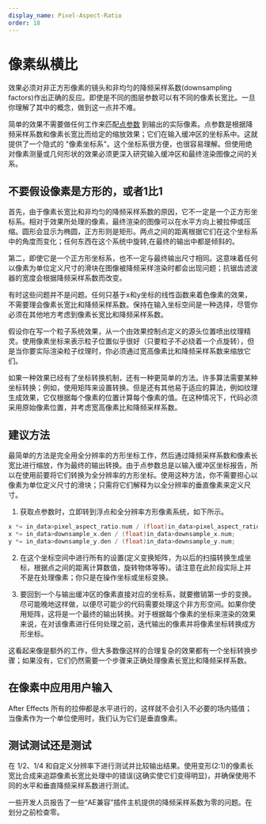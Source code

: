 ```yaml
---
display_name: Pixel-Aspect-Ratio
order: 18
---
```


# 像素纵横比

效果必须对非正方形像素的镜头和非均匀的降频采样系数(downsampling factors)作出正确的反应。即使是不同的图层参数可以有不同的像素长宽比。一旦你理解了其中的概念，做到这一点并不难。

简单的效果不需要做任何工作来匹配[点参数](../effect-basics/parameters.html) 到输出的实际像素。点参数是根据降频采样系数和像素长宽比而给定的缩放效果；它们在输入缓冲区的坐标系中。这就提供了一个隐式的 "像素坐标系"。这个坐标系很方便，也很容易理解。但使用绝对像素测量或几何形状的效果必须更深入研究输入缓冲区和最终渲染图像之间的关系。

## 不要假设像素是方形的，或者1比1

首先，由于像素长宽比和非均匀的降频采样系数的原因，它不一定是一个正方形坐标系。相对于效果所处理的像素，最终渲染的图像可以在水平方向上被拉伸或压缩。圆形会显示为椭圆，正方形则是矩形。两点之间的距离根据它们在这个坐标系中的角度而变化；任何东西在这个系统中旋转,在最终的输出中都是倾斜的。

第二，即使它是一个正方形坐标系，也不一定与最终输出尺寸相同。这意味着任何以像素为单位定义尺寸的滑块在图像被降频采样渲染时都会出现问题；抗锯齿滤波器的宽度会根据降频采样系数而改变。

有时这些问题并不是问题。任何只基于x和y坐标的线性函数来着色像素的效果，不需要理会像素长宽比和降频采样系数。保持在输入坐标空间是一种选择，尽管你必须在其他地方考虑到像素长宽比和降频采样系数。

假设你在写一个粒子系统效果，从一个由效果控制点定义的源头位置喷出纹理精灵。使用像素坐标来表示粒子位置似乎很好（只要粒子不必绕着一个点旋转），但是当你要实际渲染粒子纹理时，你必须通过宽高像素比和降频采样系数来缩放它们。

如果一种效果已经有了坐标转换机制，还有一种更简单的方法。许多算法需要某种坐标转换；例如，使用矩阵来设置转换。但是还有其他易于适应的算法，例如纹理生成效果，它仅根据每个像素的位置计算每个像素的值。在这种情况下，代码必须采用原始像素位置，并考虑宽高像素比和降频采样系数。

## 建议方法

最简单的方法是完全用全分辨率的方形坐标工作，然后通过降频采样系数和像素长宽比进行缩放，作为最终的输出转换。由于点参数总是以输入缓冲区坐标报告，所以在使用前要将它们转换为全分辨率的方形坐标。使用这种方法，你不需要担心以像素为单位定义尺寸的滑块；只需将它们解释为以全分辨率的垂直像素来定义尺寸。

1. 获取点参数时，立即转到浮点和全分辨率方形像素系统，如下所示。

```cpp
x *= in_data>pixel_aspect_ratio.num / (float)in_data>pixel_aspect_ratio.den;
x *= in_data>downsample_x.den / (float)in_data>downsample_x.num;
y *= in_data>downsample_y.den / (float)in_data>downsample_y.num;
```

2. 在这个坐标空间中进行所有的设置(定义变换矩阵，为以后的扫描转换生成坐标，根据点之间的距离计算数值，旋转物体等等)。请注意在此阶段实际上并不是在处理像素；你只是在操作坐标或坐标变换。

3. 要回到一个与输出缓冲区的像素直接对应的坐标系，就要撤销第一步的变换。尽可能晚地这样做，以便尽可能少的代码需要处理这个非方形空间。如果你使用矩阵，这将是一个最终的输出转换。对于根据每个像素的坐标来渲染的效果来说，在对该像素进行任何处理之前，迭代输出的像素并将像素坐标转换成方形坐标。

这看起来像是额外的工作，但大多数像这样的合理复杂的效果都有一个坐标转换步骤；如果没有，它们仍然需要一个步骤来正确处理像素长宽比和降频采样系数。

## 在像素中应用用户输入

After Effects 所有的拉伸都是水平进行的，这样就不会引入不必要的场内插值；当像素作为一个单位使用时，我们认为它们是垂直像素。

## 测试测试还是测试

在 1/2、1/4 和自定义分辨率下进行测试并比较输出结果。使用变形(2:1)的像素长宽比合成来追踪像素长宽比处理中的错误(这确实使它们变得明显)，并确保使用不同的水平和垂直降频采样系数进行测试。

一些开发人员报告了一些“AE兼容”插件主机提供的降频采样系数为零的问题。在划分之前检查零。
